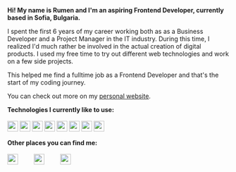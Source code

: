 **Hi! My name is Rumen and I'm an aspiring Frontend Developer, currently based in Sofia, Bulgaria.**

I spent the first 6 years of my career working both as as a Business Developer and a Project Manager in the IT industry. During this time, I realized I'd much rather be involved in the actual creation of digital products. I used my free time to try out different web technologies and work on a few side projects. 

This helped me find a fulltime job as a Frontend Developer and that's the start of my coding journey. 

You can check out more on my [personal website](https://rmanev.com).

**Technologies I currently like to use:** <br/><br/>
<img src="https://simpleicons.org/icons/html5.svg" width="24" height="24"/>
<img src="https://simpleicons.org/icons/css3.svg" width="24" height="24"/>
<img src="https://simpleicons.org/icons/javascript.svg" width="24" height="24"/>
<img src="https://simpleicons.org/icons/react.svg" width="24" height="24"/>
<img src="https://simpleicons.org/icons/angular.svg" width="24" height="24"/>
<img src="https://simpleicons.org/icons/graphql.svg" width="24" height="24"/>
<img src="https://simpleicons.org/icons/mongodb.svg" width="24" height="24"/>
<img src="https://simpleicons.org/icons/amazonaws.svg" width="24" height="24"/>

**Other places you can find me:** <br/><br/>
[<img src="https://simpleicons.org/icons/twitter.svg" width="24" height="24" style="margin-right: 2rem"/>](https://twitter.com/room_n)
[<img src="https://simpleicons.org/icons/medium.svg" width="24" height="24" style="margin-right: 2rem"/>](https://medium.com/@room_n)
[<img src="https://simpleicons.org/icons/linkedin.svg" width="24" height="24"/>](https://linkedin.com/in/rmanev)

